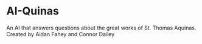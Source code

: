 # AI-Quinas
An AI that answers questions about the great works of St. Thomas Aquinas. Created by Aidan Fahey and Connor Dailey
